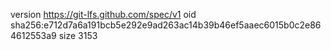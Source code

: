 version https://git-lfs.github.com/spec/v1
oid sha256:e712d7a6a191bcb5e292e9ad263ac14b39b46ef5aaec6015b0c2e864612553a9
size 3153
